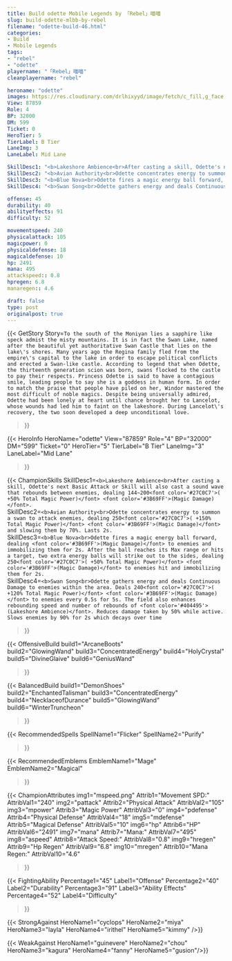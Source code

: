 ```yaml
---
title: Build odette Mobile Legends by 「Rebel」喵喵
slug: build-odette-mlbb-by-rebel
filename: "odette-build-46.html"
categories: 
- Build 
- Mobile Legends
tags: 
- "rebel"
- "odette"
playername: "「Rebel」喵喵"
cleanplayername: "rebel"

heroname: "odette"
images: https://res.cloudinary.com/drlhixyyd/image/fetch/c_fill,g_face,f_auto/https://cdn2-build.mobagenie.my.id/p/images/banner/full/odette.jpg
View: 87859 
Role: 4 
BP: 32000
DM: 599 
Ticket: 0 
HeroTier: 5 
TierLabel: B Tier 
LaneImg: 3
LaneLabel: Mid Lane 

SkillDesc1: "<b>Lakeshore Ambience<br>After casting a skill, Odette's next Basic Attack or Skill will also cast a sound wave that rebounds between enemies, dealing 144~200<font color='#27C0C7'>( +50% Total Magic Power)</font> <font color='#3B69FF'>(Magic Damage)</font>."   
SkillDesc2: "<b>Avian Authority<br>Odette concentrates energy to summon a swan to attack enemies, dealing 250<font color='#27C0C7'>( +150% Total Magic Power)</font> <font color='#3B69FF'>(Magic Damage)</font> and slowing them by 70%. Lasts 2s."   
SkillDesc3: "<b>Blue Nova<br>Odette fires a magic energy ball forward, dealing <font color='#3B69FF'>(Magic Damage)</font> to enemies and immobilizing them for 2s. After the ball reaches its Max range or hits a target, two extra energy balls will strike out to the sides, dealing 250<font color='#27C0C7'>( +50% Total Magic Power)</font> <font color='#3B69FF'>(Magic Damage)</font> to enemies hit and immobilizing them for 2s."   
SkillDesc4: "<b>Swan Song<br>Odette gathers energy and deals Continuous Damage to enemies within the area. Deals 240<font color='#27C0C7'>( +120% Total Magic Power)</font> <font color='#3B69FF'>(Magic Damage)</font> to enemies every 0.5s for 5s. The field also enhances rebounding speed and number of rebounds of <font color='#404495'>(Lakeshore Ambience)</font>. Reduces damage taken by 50% while active. Slows enemies by 90% for 2s which decays over time"  

offense: 45 
durability: 40 
abilityeffects: 91 
difficulty: 52 

movementspeed: 240
physicalattack: 105
magicpower: 0
physicaldefense: 18
magicaldefense: 10
hp: 2491
mana: 495
attackspeed:: 0.8
hpregen: 6.8
manaregen:: 4.6

draft: false
type: post
originalpost: true
---
```



{{< GetStory 
Story=` To the south of the Moniyan lies a sapphire like speck admist the misty mountains. It is in fact the Swan Lake, named after the beautiful yet authoritative Swan Castle that lies on the lake\'s shores. Many years ago the Regina family fled from the empire\'s capital to the lake in order to escape political conflicts and erected a Swan-like castle. According to legend that when Odette, the thirteenth generation scion was born, swans flocked to the castle to pay their respects. Princess Odette is said to have a contagious smile, leading people to say she is a goddess in human form. In order to match the praise that people have piled on her, Windor mastered the most difficult of noble magics. Despite being universally admired, Odette had been lonely at heart until chance brought her to Lancelot, whose wounds had led him to faint on the lakeshore. During Lancelot\'s recovery, the two soon developed a deep unconditional love. ` 
>}}

{{< HeroInfo 
HeroName="odette" 
View="87859" 
Role="4" 
BP="32000" 
DM="599" 
Ticket="0" 
HeroTier="5" 
TierLabel="B Tier" 
LaneImg="3" 
LaneLabel="Mid Lane" 
>}}
 
{{< ChampionSkills 
SkillDesc1=`<b>Lakeshore Ambience<br>After casting a skill, Odette's next Basic Attack or Skill will also cast a sound wave that rebounds between enemies, dealing 144~200<font color='#27C0C7'>( +50% Total Magic Power)</font> <font color='#3B69FF'>(Magic Damage)</font>.`   
SkillDesc2=`<b>Avian Authority<br>Odette concentrates energy to summon a swan to attack enemies, dealing 250<font color='#27C0C7'>( +150% Total Magic Power)</font> <font color='#3B69FF'>(Magic Damage)</font> and slowing them by 70%. Lasts 2s.`   
SkillDesc3=`<b>Blue Nova<br>Odette fires a magic energy ball forward, dealing <font color='#3B69FF'>(Magic Damage)</font> to enemies and immobilizing them for 2s. After the ball reaches its Max range or hits a target, two extra energy balls will strike out to the sides, dealing 250<font color='#27C0C7'>( +50% Total Magic Power)</font> <font color='#3B69FF'>(Magic Damage)</font> to enemies hit and immobilizing them for 2s.`   
SkillDesc4=`<b>Swan Song<br>Odette gathers energy and deals Continuous Damage to enemies within the area. Deals 240<font color='#27C0C7'>( +120% Total Magic Power)</font> <font color='#3B69FF'>(Magic Damage)</font> to enemies every 0.5s for 5s. The field also enhances rebounding speed and number of rebounds of <font color='#404495'>(Lakeshore Ambience)</font>. Reduces damage taken by 50% while active. Slows enemies by 90% for 2s which decays over time`   
>}}

{{< OffensiveBuild 
build1="ArcaneBoots"  
build2="GlowingWand" 
build3="ConcentratedEnergy" 
build4="HolyCrystal" 
build5="DivineGlaive" 
build6="GeniusWand" 
>}} 

{{< BalancedBuild 
build1="DemonShoes"  
build2="EnchantedTalisman" 
build3="ConcentratedEnergy" 
build4="NecklaceofDurance" 
build5="GlowingWand" 
build6="WinterTruncheon" 
>}}


{{< RecommendedSpells 
SpellName1="Flicker" 
SpellName2="Purify" 
>}}  

{{< RecommendedEmblems 
EmblemName1="Mage" 
EmblemName2="Magical" 
>}}   


{{< ChampionAttributes
img1="mspeed.png" Attrib1="Movement SPD:" AttribVal1="240"
img2="pattack" Attrib2="Physical Attack" AttribVal2="105"
img3="mpower" Attrib3="Magic Power" AttribVal3="0"
img4="pdefense" Attrib4="Physical Defense" AttribVal4="18"
img5="mdefense" Attrib5="Magical Defense" AttribVal5="10"
img6="hp" Attrib6="HP" AttribVal6="2491"
img7="mana" Attrib7="Mana:" AttribVal7="495"
img8="aspeed" Attrib8="Attack Speed:" AttribVal8="0.8"
img9="hregen" Attrib9="Hp Regen" AttribVal9="6.8"
img10="mregen" Attrib10="Mana Regen:" AttribVal10="4.6"
>}}


{{< FightingAbility
Percentage1="45" Label1="Offense"
Percentage2="40" Label2="Durability"
Percentage3="91" Label3="Ability Effects"
Percentage4="52" Label4="Difficulty"
 >}}

{{< StrongAgainst 
HeroName1="cyclops"
HeroName2="miya"
HeroName3="layla"
HeroName4="irithel"
HeroName5="kimmy"
/>}}

{{< WeakAgainst
HeroName1="guinevere"
HeroName2="chou"
HeroName3="kagura"
HeroName4="fanny"
HeroName5="gusion"/>}}
